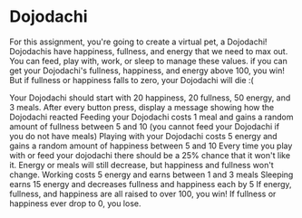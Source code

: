 # Dojodachi

For this assignment, you're going to create a virtual pet, a Dojodachi! Dojodachis have happiness, fullness, and energy that we need to max out. You can feed, play with, work, or sleep to manage these values. if you can get your Dojodachi's fullness, happiness, and energy above 100, you win! But if fullness or happiness falls to zero, your Dojodachi will die :(

Your Dojodachi should start with 20 happiness, 20 fullness, 50 energy, and 3 meals.
After every button press, display a message showing how the Dojodachi reacted
Feeding your Dojodachi costs 1 meal and gains a random amount of fullness between 5 and 10 (you cannot feed your Dojodachi if you do not have meals)
Playing with your Dojodachi costs 5 energy and gains a random amount of happiness between 5 and 10
Every time you play with or feed your dojodachi there should be a 25% chance that it won't like it. Energy or meals will still decrease, but happiness and fullness won't change.
Working costs 5 energy and earns between 1 and 3 meals
Sleeping earns 15 energy and decreases fullness and happiness each by 5
If energy, fullness, and happiness are all raised to over 100, you win!
If fullness or happiness ever drop to 0, you lose.
